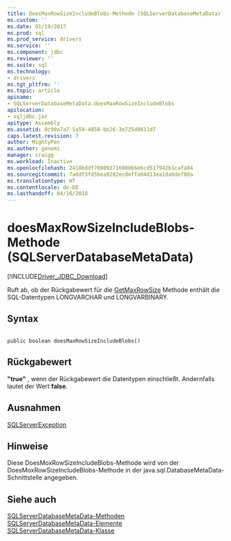 ```yaml
---
title: DoesMaxRowSizeIncludeBlobs-Methode (SQLServerDatabaseMetaData) | Microsoft Docs
ms.custom: ''
ms.date: 01/19/2017
ms.prod: sql
ms.prod_service: drivers
ms.service: ''
ms.component: jdbc
ms.reviewer: ''
ms.suite: sql
ms.technology:
- drivers
ms.tgt_pltfrm: ''
ms.topic: article
apiname:
- SQLServerDatabaseMetaData.doesMaxRowSizeIncludeBlobs
apilocation:
- sqljdbc.jar
apitype: Assembly
ms.assetid: 0c90a7a7-5a59-4858-bb26-3e725d8611d7
caps.latest.revision: 7
author: MightyPen
ms.author: genemi
manager: craigg
ms.workload: Inactive
ms.openlocfilehash: 2418bddf70809271600066e6cd517942b1cafa04
ms.sourcegitcommit: 7a6df3fd5bea9282ecdeffa94d13ea1da6def80a
ms.translationtype: HT
ms.contentlocale: de-DE
ms.lasthandoff: 04/16/2018
---
```

# <a name="doesmaxrowsizeincludeblobs-method-sqlserverdatabasemetadata"></a>doesMaxRowSizeIncludeBlobs-Methode (SQLServerDatabaseMetaData)
[!INCLUDE[Driver_JDBC_Download](../../../includes/driver_jdbc_download.md)]

  Ruft ab, ob der Rückgabewert für die [GetMaxRowSize](../../../connect/jdbc/reference/getmaxrowsize-method-sqlserverdatabasemetadata.md) Methode enthält die SQL-Datentypen LONGVARCHAR und LONGVARBINARY.  
  
## <a name="syntax"></a>Syntax  
  
```  
  
public boolean doesMaxRowSizeIncludeBlobs()  
```  
  
## <a name="return-value"></a>Rückgabewert  
 **"true"** , wenn der Rückgabewert die Datentypen einschließt. Andernfalls lautet der Wert **false**.  
  
## <a name="exceptions"></a>Ausnahmen  
 [SQLServerException](../../../connect/jdbc/reference/sqlserverexception-class.md)  
  
## <a name="remarks"></a>Hinweise  
 Diese DoesMoxRowSizeIncludeBlobs-Methode wird von der DoesMoxRowSizeIncludeBlobs-Methode in der java.sql.DatabaseMetaData-Schnittstelle angegeben.  
  
## <a name="see-also"></a>Siehe auch  
 [SQLServerDatabaseMetaData-Methoden](../../../connect/jdbc/reference/sqlserverdatabasemetadata-methods.md)   
 [SQLServerDatabaseMetaData-Elemente](../../../connect/jdbc/reference/sqlserverdatabasemetadata-members.md)   
 [SQLServerDatabaseMetaData-Klasse](../../../connect/jdbc/reference/sqlserverdatabasemetadata-class.md)  
  
  
